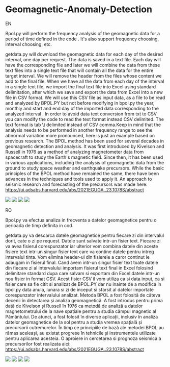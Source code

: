 # Geomagnetic-Anomaly-Detection
EN

Bpol.py will perform the frequency analysis of the geomagnetic data for a period of time defined in the code . It's also support frequency choosing, interval choosing, etc.

getdata.py will download the geomagnetic data for each day of the desired interval, one day per request. The data is saved in a text file. Each day will have the corresponding file and later we will combine the data from these text files into a single text file that will contain all the data for the entire target interval. We will remove the header from the files whose content we add to the final file. When we have all the data from each day of the interval in a single text file, we import the final text file into Excel using standard delimitation, after which we save and export the data from Excel into a new file in CSV format. We will use this CSV file as input data, as a file to be read and analyzed by BPOL.PY but not before modifying in bpol.py the year, monthly and start and end day of the imported data corresponding to the analyzed interval . In order to avoid data text conversion from txt to CSV you can modify the code to read the text format instead CSV delimited. The text format is tab \t delimited instead of CSV comma.Keep in mind that the analysis needs to be performed in another frequency range to see the abnormal variation more pronounced, here is just an example based on previous research.
The BPOL method has been used for several decades in geomagnetic detection and analysis. It was first introduced by Kivelson and Russell in 1976 as a method of analyzing magnetometer data from spacecraft to study the Earth's magnetic field. Since then, it has been used in various applications, including the analysis of geomagnetic data from the ground to study space weather and earthquake precursors. While the basic principles of the BPOL method have remained the same, there have been advances in the techniques and tools used to apply it. An approach to seismic research and forecasting of the precursors was made here:
https://ui.adsabs.harvard.edu/abs/2021EGUGA..23.1078S/abstract

<img src="https://i.ibb.co/JHQLkCy/2004.png"></img>
<img src="https://i.ibb.co/9wmrzvr/2016.png"></img>
<img src="https://i.ibb.co/Z6qS2yv/2018.png"></img>
<img src="https://i.ibb.co/9V76Ttn/20230318.png"></img>

RO

Bpol.py va efectua analiza in frecventa a datelor geomagnetice pentru o perioada de timp definita in cod.

getdata.py va descarca datele geomagnetice pentru fiecare zi din intervalul dorit, cate o zi pe request. Datele sunt salvate intr-un fisier text. Fiecare zi va avea fisierul corespunzator iar ulterior vom combina datele din aceste fisiere text intr-un singur fisier text care va contine datele pentru intreg intervalul tinta. Vom elimina header-ul din fisierele a caror continut le adaugam in fisierul final. Cand avem intr-un singur fisier text toate datele din fiecare zi al intervalului importam fisierul text final in Excel folosind delimitare standard dupa care salvam  si exportam din Excel datele intr-un nou fisier in format CSV. Acest fisier CSV il vom utiliza ca si data input, ca si fisier care sa fie citit si analizat de BPOL.PY dar nu inainte de a modifica in bpol.py data anula, lunara si zi de inceput si sfarsit al datelor importate corespunzator intervalului analizat. 
Metoda BPOL a fost folosită de câteva decenii în detectarea și analiza geomagnetică. A fost introdus pentru prima dată de Kivelson și Russell în 1976 ca metodă de analiză a datelor magnetometrului de la nave spațiale pentru a studia câmpul magnetic al Pământului. De atunci, a fost folosit în diverse aplicații, inclusiv în analiza datelor geomagnetice de la sol pentru a studia vremea spațială și precursorii cutremurelor. În timp ce principiile de bază ale metodei BPOL au rămas aceleași, au existat progrese în tehnicile și instrumentele utilizate pentru aplicarea acesteia. O aproiere in cercetarea si prognoza seismica a precursorilor fost realizata aici:
https://ui.adsabs.harvard.edu/abs/2021EGUGA..23.1078S/abstract

<img src="https://i.ibb.co/JHQLkCy/2004.png"></img>
<img src="https://i.ibb.co/9wmrzvr/2016.png"></img>
<img src="https://i.ibb.co/Z6qS2yv/2018.png"></img>
<img src="https://i.ibb.co/9V76Ttn/20230318.png"></img>
